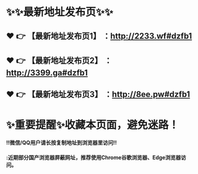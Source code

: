 # :sparkles::sparkles:最新地址发布页:sparkles::sparkles:

 :heart: :point_right: 【最新地址发布页1】 ：http://2233.wf#dzfb1
 ------
 :heart: :point_right: 【最新地址发布页2】 ：http://3399.ga#dzfb1
 ------
 :heart: :point_right: 【最新地址发布页3】 ：http://8ee.pw#dzfb1
 ------
# :sparkles:重要提醒:sparkles:收藏本页面，避免迷路！
#### ‼️微信/QQ用户请长按复制地址到浏览器里访问‼
#### :近期部分国产浏览器屏蔽网址，推荐使用Chrome谷歌浏览器、Edge浏览器访问。
